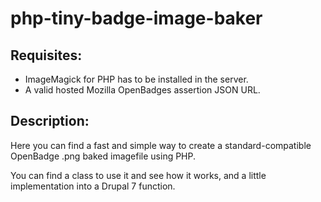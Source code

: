 # php-tiny-badge-image-baker

## Requisites: 
- ImageMagick for PHP has to be installed in the server.
- A valid hosted Mozilla OpenBadges assertion JSON URL.

## Description: 
Here you can find a fast and simple way to create a standard-compatible OpenBadge .png baked imagefile using PHP. 

You can find a class to use it and see how it works, and a little implementation into a Drupal 7 function.
